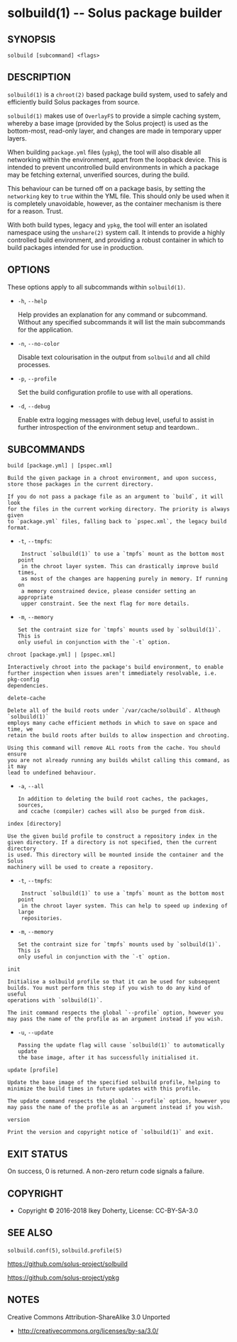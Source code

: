 solbuild(1) -- Solus package builder
=================================


## SYNOPSIS

`solbuild [subcommand] <flags>`


## DESCRIPTION

`solbuild(1)` is a `chroot(2)` based package build system, used to safely and
efficiently build Solus packages from source.

`solbuild(1)` makes use of `OverlayFS` to provide a simple caching system, whereby
a base image (provided by the Solus project) is used as the bottom-most, read-only
layer, and changes are made in temporary upper layers.

When building `package.yml` files (`ypkg`), the tool will also disable all
networking within the environment, apart from the loopback device. This is
intended to prevent uncontrolled build environments in which a package may
be fetching external, unverified sources, during the build.

This behaviour can be turned off on a package basis, by setting the `networking`
key to `true` within the YML file. This should only be used when it is completely
unavoidable, however, as the container mechanism is there for a reason. Trust.

With both build types, legacy and `ypkg`, the tool will enter an isolated namespace
using the `unshare(2)` system call. It intends to provide a highly controlled
build environment, and providing a robust container in which to build packages
intended for use in production.

## OPTIONS

These options apply to all subcommands within `solbuild(1)`.

 * `-h`, `--help`

   Help provides an explanation for any command or subcommand. Without any
   specified subcommands it will list the main subcommands for the application.

 * `-n`, `--no-color`

   Disable text colourisation in the output from `solbuild` and all child
   processes.

 * `-p`, `--profile`

   Set the build configuration profile to use with all operations.

 * `-d`, `--debug`

   Enable extra logging messages with debug level, useful to assist in further
   introspection of the environment setup and teardown..


## SUBCOMMANDS


`build [package.yml] | [pspec.xml]`

    Build the given package in a chroot environment, and upon success,
    store those packages in the current directory.

    If you do not pass a package file as an argument to `build`, it will look
    for the files in the current working directory. The priority is always given
    to `package.yml` files, falling back to `pspec.xml`, the legacy build format.

 * `-t`, `--tmpfs`:

        Instruct `solbuild(1)` to use a `tmpfs` mount as the bottom most point
        in the chroot layer system. This can drastically improve build times,
        as most of the changes are happening purely in memory. If running on
        a memory constrained device, please consider setting an appropriate
        upper constraint. See the next flag for more details.

 *  `-m`, `--memory`

        Set the contraint size for `tmpfs` mounts used by `solbuild(1)`. This is
        only useful in conjunction with the `-t` option.

`chroot [package.yml] | [pspec.xml]`

    Interactively chroot into the package's build environment, to enable
    further inspection when issues aren't immediately resolvable, i.e. pkg-config
    dependencies.

`delete-cache`

    Delete all of the build roots under `/var/cache/solbuild`. Although `solbuild(1)`
    employs many cache efficient methods in which to save on space and time, we
    retain the build roots after builds to allow inspection and chrooting.

    Using this command will remove ALL roots from the cache. You should ensure
    you are not already running any builds whilst calling this command, as it may
    lead to undefined behaviour.

 *  `-a`, `--all`

        In addition to deleting the build root caches, the packages, sources,
        and ccache (compiler) caches will also be purged from disk.

`index [directory]`

    Use the given build profile to construct a repository index in the
    given directory. If a directory is not specified, then the current directory
    is used. This directory will be mounted inside the container and the Solus
    machinery will be used to create a repository.


 * `-t`, `--tmpfs`:

        Instruct `solbuild(1)` to use a `tmpfs` mount as the bottom most point
        in the chroot layer system. This can help to speed up indexing of large
        repositories.

 *  `-m`, `--memory`

        Set the contraint size for `tmpfs` mounts used by `solbuild(1)`. This is
        only useful in conjunction with the `-t` option.

`init`

    Initialise a solbuild profile so that it can be used for subsequent
    builds. You must perform this step if you wish to do any kind of useful
    operations with `solbuild(1)`.

    The init command respects the global `--profile` option, however you
    may pass the name of the profile as an argument instead if you wish.

 *  `-u`, `--update`

        Passing the update flag will cause `solbuild(1)` to automatically update
        the base image, after it has successfully initialised it.

`update [profile]`

    Update the base image of the specified solbuild profile, helping to
    minimize the build times in future updates with this profile.

    The update command respects the global `--profile` option, however you
    may pass the name of the profile as an argument instead if you wish.

`version`

    Print the version and copyright notice of `solbuild(1)` and exit.


## EXIT STATUS

On success, 0 is returned. A non-zero return code signals a failure.


## COPYRIGHT

 * Copyright © 2016-2018 Ikey Doherty, License: CC-BY-SA-3.0


## SEE ALSO

`solbuild.conf(5)`, `solbuild.profile(5)`

https://github.com/solus-project/solbuild

https://github.com/solus-project/ypkg


## NOTES

Creative Commons Attribution-ShareAlike 3.0 Unported

 * http://creativecommons.org/licenses/by-sa/3.0/

